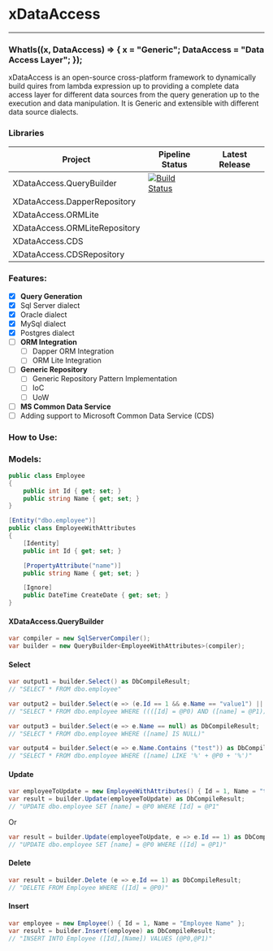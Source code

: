 # xDataAccess
----
### WhatIs((x, DataAccess) => { x = "Generic"; DataAccess = "Data Access Layer"; });
xDataAccess is an open-source cross-platform framework to dynamically build quires from lambda expression up to providing a complete data access layer for different data sources from the query generation up to the execution and data manipulation. It is Generic and extensible with different data source dialects.

### Libraries
| Project | Pipeline  Status | Latest Release |
| --- | --- | --- |
| XDataAccess.QueryBuilder | [![Build Status](https://tamerfahmy.visualstudio.com/XDataAccess/_apis/build/status/tamerfahmy.XDataAccess?branchName=master)](https://tamerfahmy.visualstudio.com/XDataAccess/_build/latest?definitionId=6&branchName=master) |  | XDataAccess.Dapper |  |  |
| XDataAccess.DapperRepository |  |  |
| XDataAccess.ORMLite |  |  |
| XDataAccess.ORMLiteRepository |  |  |
| XDataAccess.CDS |  |  |
| XDataAccess.CDSRepository |  |  |

### Features:
- [x]  **Query Generation**
  - [x] Sql Server dialect
  - [x] Oracle dialect
  - [x] MySql dialect
  - [x] Postgres dialect
- [ ] **ORM Integration**
  - [ ] Dapper ORM Integration
  - [ ] ORM Lite Integration
- [ ] **Generic Repository**
  - [ ] Generic Repository Pattern Implementation
  - [ ] IoC
  - [ ] UoW
- [ ]  **MS Common Data Service**
  - [ ] Adding support to Microsoft Common Data Service (CDS)
  
### How to Use:
### Models:
```csharp
public class Employee
{
    public int Id { get; set; }
    public string Name { get; set; }
}

[Entity("dbo.employee")]
public class EmployeeWithAttributes
{
    [Identity]
    public int Id { get; set; }

    [PropertyAttribute("name")]
    public string Name { get; set; }

    [Ignore]
    public DateTime CreateDate { get; set; }
}
```
#### XDataAccess.QueryBuilder
```csharp
var compiler = new SqlServerCompiler();
var builder = new QueryBuilder<EmployeeWithAttributes>(compiler);
```
#### Select
```csharp
var output1 = builder.Select() as DbCompileResult; 
// "SELECT * FROM dbo.employee"

var output2 = builder.Select(e => (e.Id == 1 && e.Name == "value1") || e.Name != "value2") as DbCompileResult; 
// "SELECT * FROM dbo.employee WHERE ((([Id] = @P0) AND ([name] = @P1)) OR ([name] <> @P2))"

var output3 = builder.Select(e => e.Name == null) as DbCompileResult; 
// "SELECT * FROM dbo.employee WHERE ([name] IS NULL)"

var output4 = builder.Select(e => e.Name.Contains ("test")) as DbCompileResult; 
// "SELECT * FROM dbo.employee WHERE ([name] LIKE '%' + @P0 + '%')"
```

#### Update
```csharp
var employeeToUpdate = new EmployeeWithAttributes() { Id = 1, Name = "test" };
var result = builder.Update(employeeToUpdate) as DbCompileResult; 
// "UPDATE dbo.employee SET [name] = @P0 WHERE [Id] = @P1"
```
Or
```csharp
var result = builder.Update(employeeToUpdate, e => e.Id == 1) as DbCompileResult; 
// "UPDATE dbo.employee SET [name] = @P0 WHERE ([Id] = @P1)"
```

#### Delete
```csharp
var result = builder.Delete (e => e.Id == 1) as DbCompileResult; 
// "DELETE FROM Employee WHERE ([Id] = @P0)"
```

#### Insert
```csharp
var employee = new Employee() { Id = 1, Name = "Employee Name" };
var result = builder.Insert(employee) as DbCompileResult; 
// "INSERT INTO Employee ([Id],[Name]) VALUES (@P0,@P1)"
```

